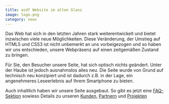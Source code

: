 ```yaml
---
title: asdf Website im alten Glanz
image: logo.png
category: news
---
```

Das Web hat sich in den letzten Jahren stark weiterentwickelt und bietet inzwischen viele
neue Möglichkeiten. Diese Veränderung, der Umstieg auf HTML5 und CSS3 ist nicht unbemerkt an
uns vorbeigezogen und so haben wir uns entschieden, unsere Webpräsenz auf einen zeitgemäßen
Zustand zu bringen.

Für Sie, den Besucher unsere Seite, hat sich optisch nichts geändert. Unter der Haube ist jedoch ausnahmslos alles neu.
Die Seite wurde von Grund auf technisch neu konzipiert und ist dadurch z.B. in der Lage, ein angenehmeres Leseerlebnis
auf Ihrem Smartphone zu bieten.

Auch inhaltlich haben wir unsere Seite ausgebaut. So gibt es jetzt eine [FAQ-Sektion](/service.html#faq) sowieso Details
zu unseren [Kunden](/about.html#referenzen), [Partnern](/service.html#links) und [Projekten](/portfolio.html)
